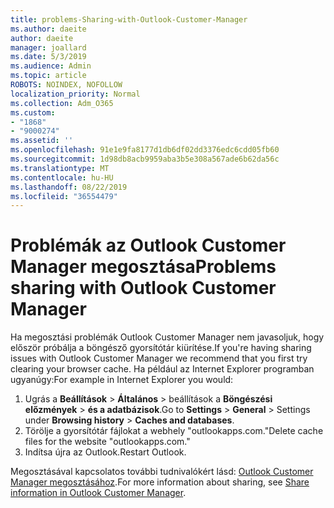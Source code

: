 ```yaml
---
title: problems-Sharing-with-Outlook-Customer-Manager
ms.author: daeite
author: daeite
manager: joallard
ms.date: 5/3/2019
ms.audience: Admin
ms.topic: article
ROBOTS: NOINDEX, NOFOLLOW
localization_priority: Normal
ms.collection: Adm_O365
ms.custom:
- "1868"
- "9000274"
ms.assetid: ''
ms.openlocfilehash: 91e1e9fa8177d1db6df02dd3376edc6cdd05fb60
ms.sourcegitcommit: 1d98db8acb9959aba3b5e308a567ade6b62da56c
ms.translationtype: MT
ms.contentlocale: hu-HU
ms.lasthandoff: 08/22/2019
ms.locfileid: "36554479"
---
```

# <a name="problems-sharing-with-outlook-customer-manager"></a><span data-ttu-id="9541a-102">Problémák az Outlook Customer Manager megosztása</span><span class="sxs-lookup"><span data-stu-id="9541a-102">Problems sharing with Outlook Customer Manager</span></span>

<span data-ttu-id="9541a-103">Ha megosztási problémák Outlook Customer Manager nem javasoljuk, hogy először próbálja a böngésző gyorsítótár kiürítése.</span><span class="sxs-lookup"><span data-stu-id="9541a-103">If you're having sharing issues with Outlook Customer Manager we recommend that you first try clearing your browser cache.</span></span> <span data-ttu-id="9541a-104">Ha például az Internet Explorer programban ugyanúgy:</span><span class="sxs-lookup"><span data-stu-id="9541a-104">For example in Internet Explorer you would:</span></span>

1. <span data-ttu-id="9541a-105">Ugrás a **Beállítások** > **Általános** > beállítások a **Böngészési előzmények** > **és a adatbázisok**.</span><span class="sxs-lookup"><span data-stu-id="9541a-105">Go to **Settings** > **General** > Settings under **Browsing history** > **Caches and databases**.</span></span>
2. <span data-ttu-id="9541a-106">Törölje a gyorsítótár fájlokat a webhely "outlookapps.com."</span><span class="sxs-lookup"><span data-stu-id="9541a-106">Delete cache files for the website "outlookapps.com."</span></span>
3. <span data-ttu-id="9541a-107">Indítsa újra az Outlook.</span><span class="sxs-lookup"><span data-stu-id="9541a-107">Restart Outlook.</span></span>

<span data-ttu-id="9541a-108">Megosztásával kapcsolatos további tudnivalókért lásd: [Outlook Customer Manager megosztásához](https://support.office.com/article/4f26cc69-67da-4cd5-b344-02d1a4799310%20).</span><span class="sxs-lookup"><span data-stu-id="9541a-108">For more information about sharing, see [Share information in Outlook Customer Manager](https://support.office.com/article/4f26cc69-67da-4cd5-b344-02d1a4799310%20).</span></span>